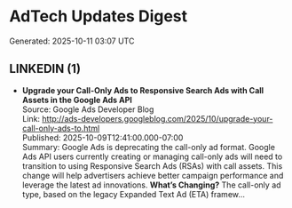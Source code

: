 # AdTech Updates Digest

Generated: 2025-10-11 03:07 UTC

## LINKEDIN (1)

- **Upgrade your Call-Only Ads to Responsive Search Ads with Call Assets in the Google Ads API**  
  Source: Google Ads Developer Blog  
  Link: http://ads-developers.googleblog.com/2025/10/upgrade-your-call-only-ads-to.html  
  Published: 2025-10-09T12:41:00.000-07:00  
  Summary: Google Ads is deprecating the call-only ad format. Google Ads API users currently creating or managing call-only ads will need to transition to using Responsive Search Ads (RSAs) with call assets. This change will help advertisers achieve better campaign performance and leverage the latest ad innovations. **What’s Changing?** The call-only ad type, based on the legacy Expanded Text Ad (ETA) framew…
